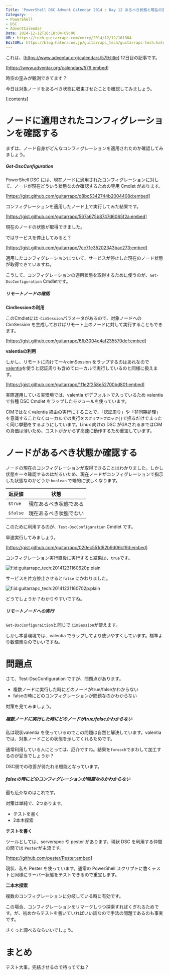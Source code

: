 ```yaml
---
Title: 'PowerShell DSC Advent Calendar 2014 : Day 12 あるべき状態と現在の差異を確認する'
Category:
- PowerShell
- DSC
- AdventCalendar
Date: 2014-12-12T16:18:04+09:00
URL: https://tech.guitarrapc.com/entry/2014/12/12/161804
EditURL: https://blog.hatena.ne.jp/guitarrapc_tech/guitarrapc-tech.hatenablog.com/atom/entry/8454420450076387018
---
```


これは、[https://www.adventar.org/calendars/579:title] 12日目の記事です。

[https://www.adventar.org/calendars/579:embed]

時空の歪みが観測できてます？

今日は対象ノードをあるべき状態に収束させたことを確認してみましょう。

[:contents]

# ノードに適用されたコンフィグレーションを確認する

まずは、ノード自身がどんなコンフィグレーションを適用されたのか確認してみましょう。

##### Get-DscConfiguration

PowerShell DSC には、現在ノードに適用されたコンフィグレーションに対して、ノードが現在どういう状態なのか確認するための専用 Cmdlet があります。

[https://gist.github.com/guitarrapc/d8bc5342744b2004408d:embed]

コンフィグレーションを適用したノード上で実行してみた結果です。

[https://gist.github.com/guitarrapc/567a675b8747d6065f2a:embed]

現在のノードの状態が取得できました。

ではサービスを停止してみると？

[https://gist.github.com/guitarrapc/7cc71e35202343bac273:embed]

適用したコンフィグレーションについて、サービスが停止した現在のノード状態が取得できていますね。

こうして、コンフィグレーションの適用状態を取得するために使うのが、```Get-DscConfiguration``` Cmdletです。


##### リモートノードの確認

**CimSessionの利用**

このCmdletには```-CimSession```パラメータがあるので、対象ノードへの CimSession を生成しておけばリモート上のノードに対して実行することもできます。

[https://gist.github.com/guitarrapc/6fb3004e4af235570def:embed]

**valentiaの利用**

しかし、リモートに向けて一々cimSession をラップするのはあれなので [valentia](https://github.com/guitarrapc/valentia)を使うと認証周りも含めてローカルで実行しているのと同様に扱えます。

[https://gist.github.com/guitarrapc/1f1e2f258e52700bd801:embed]

実際運用している実環境では、valentia がデフォルトで入っているため valentia で各種 DSC Cmdlet をラップしたモジュールを使っています。

CIMではなくvalentia 経由の実行にすることで、「認証周り」や「非同期処理」を意識することなくローカルでの実行を```スクリプトブロック{}```で括るだけでまったく同じ挙動をするようにしています。Linux 向けの DSC がGAされるまではCIMの真価は薄いため、コストがかからず高速に動作するため重宝しています。

# ノードがあるべき状態か確認する

ノードの現在のコンフィグレーションが取得できることはわかりました。しかし状態を一々確認するのはだるいため、現在ノードがコンフィグレーションで指示した状態なのかどうか ```boolean``` で端的に欲しくなります。

返戻値|状態
----|----
```$true```|現在あるべき状態である
```$false```|現在あるべき状態でない

このために利用するのが、```Test-DscConfiguration``` Cmdlet です。

早速実行してみましょう。

[https://gist.github.com/guitarrapc/020ec551d62b9d06cf9d:embed]

コンフィグレーション実行直後に実行すると結果は、```true```です。

<p><span itemscope itemtype="https://schema.org/Photograph"><img src="https://cdn-ak.f.st-hatena.com/images/fotolife/g/guitarrapc_tech/20141231/20141231160620.png" alt="f:id:guitarrapc_tech:20141231160620p:plain" title="f:id:guitarrapc_tech:20141231160620p:plain" class="hatena-fotolife" itemprop="image"></span></p>

サービスを片方停止させると```false``` にかわりました。

<p><span itemscope itemtype="https://schema.org/Photograph"><img src="https://cdn-ak.f.st-hatena.com/images/fotolife/g/guitarrapc_tech/20141231/20141231160702.png" alt="f:id:guitarrapc_tech:20141231160702p:plain" title="f:id:guitarrapc_tech:20141231160702p:plain" class="hatena-fotolife" itemprop="image"></span></p>

どうでしょうか？わかりやすいですね。

##### リモートノードへの実行

```Get-DscConfiguraition```と同じで ```CimSession```が使えます。

しかし本番環境では、valentia でラップしてより使いやすくしています。標準より数倍楽なのでいいですね。

# 問題点

さて、Test-DscConfiguration ですが、問題点があります。

- 複数ノードに実行した時にどのノードがtrue/falseかわからない
- falseの時にどのコンフィグレーションが問題なのかわからない

対策を見てみましょう。

##### 複数ノードに実行した時にどのノードがtrue/falseかわからない

私は現状valentia を使っているのでこの問題は自然と解決しています。valentia では、対象ノードごとの状態を示してくれるためです。

通常利用している人にとっては、厄介ですね。結果を```foreach```でまわして加工するのが妥当でしょうか？

DSC側での改善が待たれる機能となっています。

##### falseの時にどのコンフィグレーションが問題なのかわからない

最も厄介なのはこれです。

対策は単純で、2つあります。

- テストを書く
- 2本木探索

**テストを書く**

ツールとしては、serverspec や pester があります。現状 DSC を利用する仲間の間では ```Pester```が主流です。

[https://github.com/pester/Pester:embed]

現状、私も Pester を使っています。通常の PowerShell スクリプトに書くテストと同様にサーバー状態をテストできるので重宝します。


**二本木探索**

複数のコンフィグレーションに分岐している時に有効です。

この場合、コンフィグレーションをリマークしつつ探索すればくぎれるためです。が、初めからテストを書いていればいい話なので手法の問題であるのも事実です。

さくっと調べるならいいでしょう。

# まとめ

テスト大事。完結させるので待っててね？
